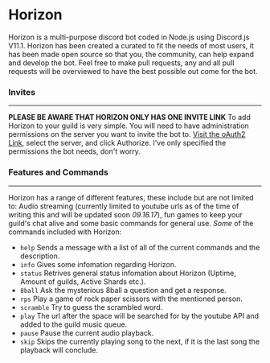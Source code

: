 # Horizon
Horizon is a multi-purpose discord bot coded in Node.js using Discord.js V11.1. Horizon has been created a curated to fit the needs of most users, it has been made open source so that you, the community, can help expand and develop the bot. Feel free to make pull requests, any and all pull requests will be overviewed to have the best possible out come for the bot.

### Invites
----------
**PLEASE BE AWARE THAT HORIZON ONLY HAS __ONE__ INVITE LINK**
To add Horizon to your guild is very simple. You will need to have administration permissions on the server you want to invite the bot to. [Visit the oAuth2 Link](https://discordapp.com/oauth2/authorize/?permissions=53496832&scope=bot&client_id=358501599330435074), select the server, and click Authorize. I've only specified the permissions the bot needs, don't worry.

### Features and Commands
----------
Horizon has a range of different features, these include but are not limited to: Audio streaming (currently limited to youtube urls as of the time of writing this and will be updated soon *09.16.17*), fun games to keep your guild's chat alive and some basic commands for general use. *Some* of the commands included with Horizon:

* `help` Sends a message with a list of all of the current commands and the description.
* `info` Gives some infomation regarding Horizon.
* `status` Retrives general status infomation about Horizon (Uptime, Amount of guilds, Active Shards etc.).
* `8ball` Ask the mysterious 8ball a question and get a response.
* `rps` Play a game of rock paper scissors with the mentioned person.
* `scramble` Try to guess the scrambled word.
* `play` The url after the space will be searched for by the youtube API and added to the guild music queue.
* `pause` Pause the current audio playback.
* `skip` Skips the currently playing song to the next, if it is the last song the playback will conclude.
